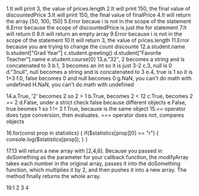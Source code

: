1.It will print 3, the value of prices.length
2.It will print 150, the final value of discountedPrice
3.It will print 150, the final value of finalPrice
4.It will return the array [50, 100, 150]
5.Error becaue i is not in the scope of the statement
6.Error because the scope of discountedPrice is just the for statement
7.It will return 0
8.It will return an empty array
9.Error because i is not in the scope of the statement
10.It will return 3, the value of prices.length
11.Error because you are trying to change the count discounte
12.a.student.name
   b.student["Grad Year"]
   c.student.greeting()
   d.student["Favorite Teacher"].name
   e.student.course[0]
13.a."32", 2 becomes a string and is concatenated to 3
   b.1, 3 becomes an int so it is just 3-2
   c.3, null is 0
   d."3null", null becomes a string and is concatenated to 3
   e.4, true is 1 so it is 1+3
   f.0, false becomes 0 and null becomes 0
   g.NaN, you can't do math with undefined
   H.NaN, you can't do math with undefined

14.a.True, '2' becomes 2 so 2 > 1
   b.True, becomes 2 < 12
   c.True, becomes 2 == 2
   d.False, under a strict check false because different objects
   e.False, true beomes 1 so 1 != 2
   f.True, because is the same object
15.== operator does type conversion, then evaluates. === operator does not, compares objects

16.for(const prop in statistics) {
    if($statistics[prop][0] == "r") {
        console.log($statistics[prop]);
    }
}

17.13 will return a new array with [2,4,6]. Because you passed in doSomething as the parameter for your callback function, the modifyArray takes each number in the original array, passes it into the doSomething function, which multiplies it by 2, and then pushes it into a new array. The method finally returns the whole array.

19.1
2
3
4 